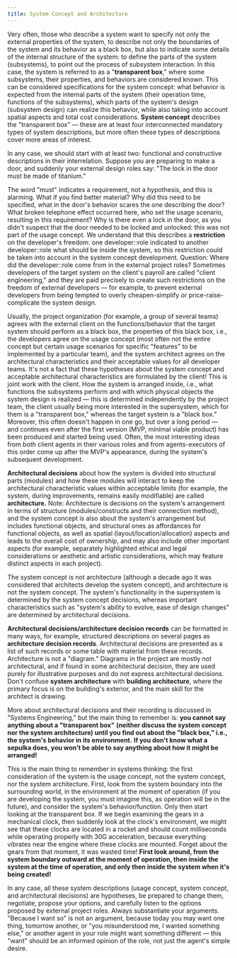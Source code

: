 ```yaml
---
title: System Concept and Architecture
---
```


Very often, those who describe a system want to specify not only the external properties of the system, to describe not only the boundaries of the system and its behavior as a black box, but also to indicate some details of the internal structure of the system: to define the parts of the system (subsystems), to point out the process of subsystem interaction. In this case, the system is referred to as a "**transparent box**," where some subsystems, their properties, and behaviors are considered known. This can be considered specifications for the system concept: what behavior is expected from the internal parts of the system (their operation time, functions of the subsystems), which parts of the system's design (subsystem design) can realize this behavior, while also taking into account spatial aspects and total cost considerations. **System concept** describes the "transparent box" — these are at least four interconnected mandatory types of system descriptions, but more often these types of descriptions cover more areas of interest.

In any case, we should start with at least two: functional and constructive descriptions in their interrelation. Suppose you are preparing to make a door, and suddenly your external design roles say: "The lock in the door must be made of titanium."

The word "must" indicates a requirement, not a hypothesis, and this is alarming. What if you find better material? Why did this need to be specified, what in the door's behavior scares the one describing the door? What broken telephone effect occurred here, who set the usage scenario, resulting in this requirement? Why is there even a lock in the door, as you didn't suspect that the door needed to be locked and unlocked: this was not part of the usage concept. We understand that this describes a **restriction** on the developer's freedom: one developer::role indicated to another developer::role what should be inside the system, so this restriction could be taken into account in the system concept development. Question: Where did the developer::role come from in the external project roles? Sometimes developers of the target system on the client's payroll are called "client engineering," and they are paid precisely to create such restrictions on the freedom of external developers — for example, to prevent external developers from being tempted to overly cheapen-simplify or price-raise-complicate the system design.

Usually, the project organization (for example, a group of several teams) agrees with the external client on the functions/behavior that the target system should perform as a black box, the properties of this black box, i.e., the developers agree on the usage concept (most often not the entire concept but certain usage scenarios for specific "features" to be implemented by a particular team), and the system architect agrees on the architectural characteristics and their acceptable values for all developer teams. It's not a fact that these hypotheses about the system concept and acceptable architectural characteristics are formulated by the client! This is joint work with the client. How the system is arranged inside, i.e., what functions the subsystems perform and with which physical objects the system design is realized — this is determined independently by the project team, the client usually being more interested in the supersystem, which for them is a "transparent box," whereas the target system is a "black box." Moreover, this often doesn't happen in one go, but over a long period — and continues even after the first version (MVP, minimal viable product) has been produced and started being used. Often, the most interesting ideas from both client agents in their various roles and from agents-executors of this order come up after the MVP's appearance, during the system's subsequent development.

**Architectural decisions** about how the system is divided into structural parts (modules) and how these modules will interact to keep the architectural characteristic values within acceptable limits (for example, the system, during improvements, remains easily modifiable) are called **architecture.** Note: Architecture is decisions on the system's arrangement in terms of structure (modules/constructs and their connection method), and the system concept is also about the system's arrangement but includes functional objects, and structural ones as affordances for functional objects, as well as spatial (layout/location/allocation) aspects and leads to the overall cost of ownership, and may also include other important aspects (for example, separately highlighted ethical and legal considerations or aesthetic and artistic considerations, which may feature distinct aspects in each project).

The system concept is not architecture (although a decade ago it was considered that architects develop the system concept), and architecture is not the system concept. The system's functionality in the supersystem is determined by the system concept decisions, whereas important characteristics such as "system's ability to evolve, ease of design changes" are determined by architectural decisions.

**Architectural decisions/architecture decision** **records** can be formatted in many ways, for example, structured descriptions on several pages as **architecture decision records**. Architectural decisions are presented as a list of such records or some table with material from these records. Architecture is not a "diagram." Diagrams in the project are mostly not architectural, and if found in some architectural decision, they are used purely for illustrative purposes and do not express architectural decisions. Don't confuse **system architecture** with **building architecture**, where the primary focus is on the building's exterior, and the main skill for the architect is drawing.

More about architectural decisions and their recording is discussed in "Systems Engineering," but the main thing to remember is: **you cannot say anything about a "transparent box"** **(neither discuss the system concept nor the system architecture) until you find out about the "black box," i.e., the system's behavior in its environment.** **If you don't know what a sepulka does, you won't be able to say anything about how it might be arranged!**

This is the main thing to remember in systems thinking: the first consideration of the system is the usage concept, not the system concept, nor the system architecture. First, look from the system boundary into the surrounding world, in the environment at the moment of operation (if you are developing the system, you must imagine this, as operation will be in the future), and consider the system's behavior/function. Only then start looking at the transparent box. If we begin examining the gears in a mechanical clock, then suddenly look at the clock's environment, we might see that these clocks are located in a rocket and should count milliseconds while operating properly with 30G acceleration, because everything vibrates near the engine where these clocks are mounted. Forget about the gears from that moment, it was wasted time! **First look around, from the system boundary outward at the moment of operation, then inside the system at the time of operation, and only then inside the system when it's being created!**

In any case, all these system descriptions (usage concept, system concept, and architectural decisions) are hypotheses, be prepared to change them, negotiate, propose your options, and carefully listen to the options proposed by external project roles. Always substantiate your arguments. "Because I want so" is not an argument, because today you may want one thing, tomorrow another, or "you misunderstood me, I wanted something else," or another agent in your role might want something different — this "want" should be an informed opinion of the role, not just the agent's simple desire.